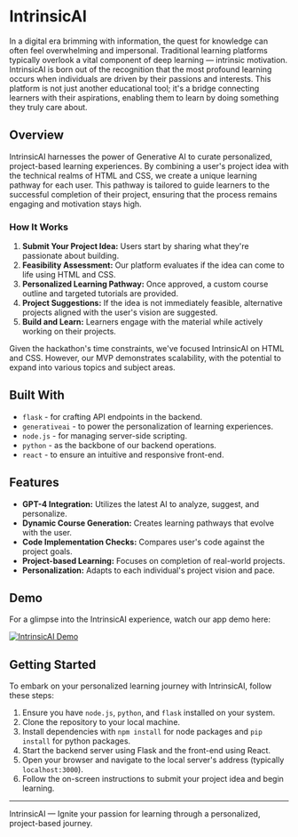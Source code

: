 # IntrinsicAI

In a digital era brimming with information, the quest for knowledge can often feel overwhelming and impersonal. Traditional learning platforms typically overlook a vital component of deep learning — intrinsic motivation. IntrinsicAI is born out of the recognition that the most profound learning occurs when individuals are driven by their passions and interests. This platform is not just another educational tool; it's a bridge connecting learners with their aspirations, enabling them to learn by doing something they truly care about.

## Overview

IntrinsicAI harnesses the power of Generative AI to curate personalized, project-based learning experiences. By combining a user's project idea with the technical realms of HTML and CSS, we create a unique learning pathway for each user. This pathway is tailored to guide learners to the successful completion of their project, ensuring that the process remains engaging and motivation stays high.

### How It Works

1. **Submit Your Project Idea:** Users start by sharing what they're passionate about building.
2. **Feasibility Assessment:** Our platform evaluates if the idea can come to life using HTML and CSS.
3. **Personalized Learning Pathway:** Once approved, a custom course outline and targeted tutorials are provided.
4. **Project Suggestions:** If the idea is not immediately feasible, alternative projects aligned with the user's vision are suggested.
5. **Build and Learn:** Learners engage with the material while actively working on their projects.

Given the hackathon's time constraints, we've focused IntrinsicAI on HTML and CSS. However, our MVP demonstrates scalability, with the potential to expand into various topics and subject areas.

## Built With

- `flask` - for crafting API endpoints in the backend.
- `generativeai` - to power the personalization of learning experiences.
- `node.js` - for managing server-side scripting.
- `python` - as the backbone of our backend operations.
- `react` - to ensure an intuitive and responsive front-end.

## Features

- **GPT-4 Integration:** Utilizes the latest AI to analyze, suggest, and personalize.
- **Dynamic Course Generation:** Creates learning pathways that evolve with the user.
- **Code Implementation Checks:** Compares user's code against the project goals.
- **Project-based Learning:** Focuses on completion of real-world projects.
- **Personalization:** Adapts to each individual's project vision and pace.

## Demo

For a glimpse into the IntrinsicAI experience, watch our app demo here:

[![IntrinsicAI Demo](http://img.youtube.com/vi/plPmIp5yiPQ/0.jpg)](https://www.youtube.com/watch?v=plPmIp5yiPQ&t=74s "IntrinsicAI - Personalized Learning Experience")

## Getting Started

To embark on your personalized learning journey with IntrinsicAI, follow these steps:

1. Ensure you have `node.js`, `python`, and `flask` installed on your system.
2. Clone the repository to your local machine.
3. Install dependencies with `npm install` for node packages and `pip install` for python packages.
4. Start the backend server using Flask and the front-end using React.
5. Open your browser and navigate to the local server's address (typically `localhost:3000`).
6. Follow the on-screen instructions to submit your project idea and begin learning.

---

IntrinsicAI — Ignite your passion for learning through a personalized, project-based journey.
